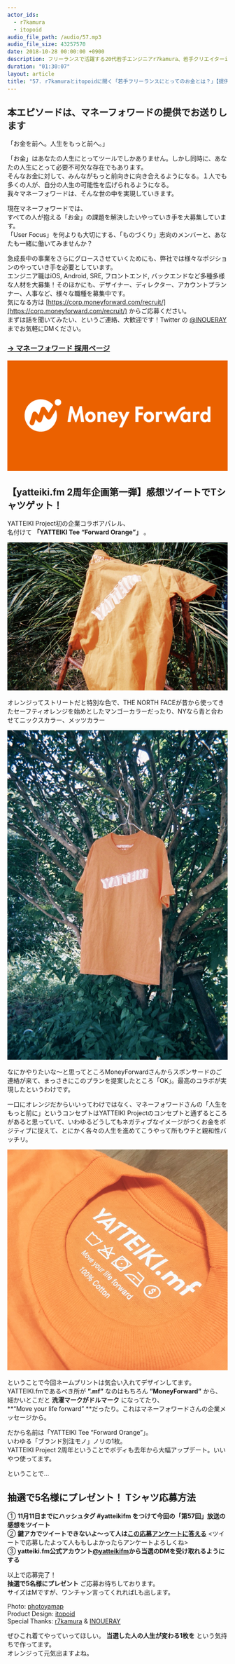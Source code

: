 ```yaml
---
actor_ids:
  - r7kamura
  - itopoid
audio_file_path: /audio/57.mp3
audio_file_size: 43257570
date: 2018-10-28 00:00:00 +0900
description: フリーランスで活躍する20代若手エンジニアr7kamura、若手クリエイターitopoid。ちょうど年齢的にキャリアの分かれ目が近づく2人。「自分にとってお金とはどういう存在？」「仕事上で大切にすべきUserFocusとは？」「そもそも、ものづくりで大事にしなくちゃいけないことは？」について話しました。普段ならちょっと話しづらい話題、全部盛りでお送りします。ちなみにさり気なくyatteiki.fmは2周年を迎えました。今回を皮切りに、年末まで企画をドカドカやっていきます。おたのしみに。
duration: "01:30:07"
layout: article
title: "57. r7kamuraとitopoidに聞く「若手フリーランスにとってのお金とは？」【提供:マネーフォワード】"
---
```


## 本エピソードは、マネーフォワードの提供でお送りします

「お金を前へ。人生をもっと前へ。」  
  
「お金」はあなたの人生にとってツールでしかありません。しかし同時に、あなたの人生にとって必要不可欠な存在でもあります。  
そんなお金に対して、みんながもっと前向きに向き合えるようになる。１人でも多くの人が、自分の人生の可能性を広げられるようになる。  
我々マネーフォワードは、そんな世の中を実現していきます。  
  
現在マネーフォワードでは、  
すべての人が抱える「お金」の課題を解決したいやっていき手を大募集しています。  
「User Focus」を何よりも大切にする、「ものづくり」志向のメンバーと、あなたも一緒に働いてみませんか？  
  
急成長中の事業をさらにグロースさせていくためにも、弊社では様々なポジションのやっていき手を必要としています。  
エンジニア職はiOS, Android, SRE, フロントエンド, バックエンドなど多種多様な人材を大募集！そのほかにも、デザイナー、ディレクター、アカウントプランナー、人事など、様々な職種を募集中です。  
気になる方は [https://corp.moneyforward.com/recruit/](https://corp.moneyforward.com/recruit/) からご応募ください。  
まずは話を聞いてみたい、というご連絡、大歓迎です！Twitter の [@INOUERAY](https://twitter.com/INOUERAY) までお気軽にDMください。  
### [→ マネーフォワード 採用ページ](https://corp.moneyforward.com/recruit/)

![MoneyForward](/images/slideshows/57/Logo_MoneyForward_600300.png )


## 【yatteiki.fm 2周年企画第一弾】感想ツイートでTシャツゲット！

YATTEIKI Project初の企業コラボアパレル、  
名付けて **「YATTEIKI Tee “Forward Orange”」** 。  
  
![MoneyForward](/images/slideshows/57/tee1.png )
  
オレンジってストリートだと特別な色で、THE NORTH FACEが昔から使ってきたセーフティオレンジを始めとしたマンゴーカラーだったり、NYなら青と合わせてニックスカラー、メッツカラー  
  
![MoneyForward](/images/slideshows/57/tee2.png )

なにかやりたいな〜と思ってところMoneyForwardさんからスポンサードのご連絡が来て、まっさきにこのプランを提案したところ「OK」。最高のコラボが実現したというわけです。  
  
一口にオレンジだからいいってわけではなく、マネーフォワードさんの「人生をもっと前に」というコンセプトはYATTEIKI Projectのコンセプトと通ずるところがあると思っていて、いわゆるどうしてもネガティブなイメージがつくお金をポジティブに捉えて、とにかく各々の人生を進めてこうやって所もウチと親和性バッチリ。  
  
![MoneyForward](/images/slideshows/57/tee3.png )

ということで今回ネームプリントは気合い入れてデザインしてます。  
YATTEIKI.fmであるべき所が **”.mf”** なのはもちろん **”MoneyForward”** から、  
細かいとこだと **洗濯マークがドルマーク** になってたり、  
**“Move your life forward” **だったり。これはマネーフォワードさんの企業メッセージから。  
  
だから名前は「YATTEIKI Tee “Forward Orange”」。  
いわゆる「ブランド別注モノ」ノリの1枚。  
YATTEIKI Project 2周年ということでボディも去年から大幅アップデート。いいやつ使ってます。  
  
ということで…  

## 抽選で5名様にプレゼント！ Tシャツ応募方法
①	 **11月11日までにハッシュタグ #yatteikifm をつけて今回の「第57回」放送の感想をツイート**  
②	**鍵アカでツイートできないよ〜って人は[この応募アンケートに答える](https://goo.gl/forms/nrDiEGffd9FQPjfp2)** <ツイートで応募したよって人ももしよかったらアンケートよろしくね>  
③	 **yatteiki.fm公式アカウント[@yatteikifm](https://twitter.com/yatteikifm)から当選のDMを受け取れるようにする**  
  
以上で応募完了！  
 **抽選で5名様にプレゼント** ご応募お待ちしております。  
サイズはMですが、ワンチャン言ってくれればLも出します。  

Photo: [photoyamap](https://www.instagram.com/photoyamap/)  
Product Design: [itopoid](https://twitter.com/itopoid)  
Special Thanks: [r7kamura](https://twitter.com/r7akamura) & [INOUERAY](https://twitter.com/INOUERAY)  
  
ぜひこれ着てやっていってほしい。 **当選した人の人生が変わる1枚を** という気持ちで作ってます。  
オレンジって元気出ますよね。  



